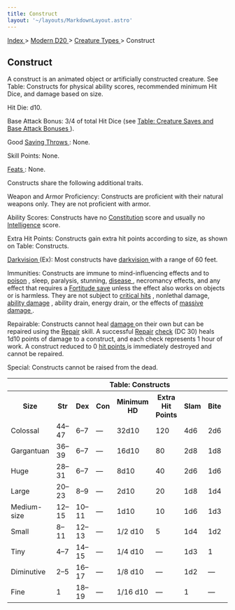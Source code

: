 ```yaml
---
title: Construct
layout: '~/layouts/MarkdownLayout.astro'
---
```


[ Index ](/) > [ Modern D20 ](/modern.d20.srd) > [ Creature Types ](/modern.d20.srd/creature.types) > Construct

##  Construct

A construct is an animated object or artificially constructed creature. See
Table: Constructs for physical ability scores, recommended minimum Hit Dice,
and damage based on size.

Hit Die: d10.

Base Attack Bonus: 3/4 of total Hit Dice (see [ Table: Creature Saves and Base Attack Bonuses ](/modern.d20.srd/creature.types) ).

Good [ Saving Throws ](/modern.d20.srd/basics/saving.throws) : None.

Skill Points: None.

[ Feats ](/modern.d20.srd/feats) : None.

Constructs share the following additional traits.

Weapon and Armor Proficiency: Constructs are proficient with their natural
weapons only. They are not proficient with armor.

Ability Scores: Constructs have no [ Constitution](/modern.d20.srd/basics/ability.scores) score and usually no [ Intelligence](/modern.d20.srd/basics/ability.scores) score.

Extra Hit Points: Constructs gain extra hit points according to size, as shown
on Table: Constructs.

[ Darkvision ](/modern.d20.srd/special.abilities/darkvision) (Ex): Most
constructs have [ darkvision ](/modern.d20.srd/special.abilities/darkvision)
with a range of 60 feet.

Immunities: Constructs are immune to mind-influencing effects and to [ poison](/modern.d20.srd/environment.hazards/poison) , sleep, paralysis, stunning, [disease ](/modern.d20.srd/environment.hazards/disease) , necromancy effects,
and any effect that requires a [ Fortitude save](/modern.d20.srd/basics/saving.throws) unless the effect also works on
objects or is harmless. They are not subject to [ critical hits](/modern.d20.srd/combat/critical.hits) , nonlethal damage, [ ability damage](/modern.d20.srd/basics/ability.scores) , ability drain, energy drain, or the
effects of [ massive damage ](/modern.d20.srd/combat/death.dying.healing) .

Repairable: Constructs cannot heal [ damage ](/modern.d20.srd/combat/damage)
on their own but can be repaired using the [ Repair](/modern.d20.srd/skills/repair) skill. A successful [ Repair](/modern.d20.srd/skills/repair) [ check](/modern.d20.srd/skills/skill.basics) (DC 30) heals 1d10 points of
damage to a construct, and each check represents 1 hour of work. A construct
reduced to 0 [ hit points ](/modern.d20.srd/combat/hit.points) is immediately
destroyed and cannot be repaired.

Special: Constructs cannot be raised from the dead.


<table> <tr> <th colspan="10"> Table: Constructs </th> </tr> <tr> <th> Size </th> <th> Str </th> <th> Dex </th> <th> Con </th> <th> Minimum HD </th> <th> Extra Hit Points </th> <th> Slam </th> <th> Bite </th> <th> Claw </th> <th> Gore </th> </tr> <tr> <td> Colossal </td> <td> 44–47 </td> <td> 6–7 </td> <td> — </td> <td> 32d10 </td> <td> 120 </td> <td> 4d6 </td> <td> 2d6 </td> <td> 2d8 </td> <td> 4d6 </td> </tr> <tr class="shaded"> <td> Gargantuan </td> <td> 36–39 </td> <td> 6–7 </td> <td> — </td> <td> 16d10 </td> <td> 80 </td> <td> 2d8 </td> <td> 1d8 </td> <td> 2d6 </td> <td> 2d8 </td> </tr> <tr> <td> Huge </td> <td> 28–31 </td> <td> 6–7 </td> <td> — </td> <td> 8d10 </td> <td> 40 </td> <td> 2d6 </td> <td> 1d6 </td> <td> 2d4 </td> <td> 2d6 </td> </tr> <tr class="shaded"> <td> Large </td> <td> 20–23 </td> <td> 8–9 </td> <td> — </td> <td> 2d10 </td> <td> 20 </td> <td> 1d8 </td> <td> 1d4 </td> <td> 1d6 </td> <td> 1d8 </td> </tr> <tr> <td> Medium-size </td> <td> 12–15 </td> <td> 10–11 </td> <td> — </td> <td> 1d10 </td> <td> 10 </td> <td> 1d6 </td> <td> 1d3 </td> <td> 1d4 </td> <td> 1d6 </td> </tr> <tr class="shaded"> <td> Small </td> <td> 8–11 </td> <td> 12–13 </td> <td> — </td> <td> 1/2 d10 </td> <td> 5 </td> <td> 1d4 </td> <td> 1d2 </td> <td> 1d3 </td> <td> 1d4 </td> </tr> <tr> <td> Tiny </td> <td> 4–7 </td> <td> 14–15 </td> <td> — </td> <td> 1/4 d10 </td> <td> — </td> <td> 1d3 </td> <td> 1 </td> <td> 1d2 </td> <td> 1d3 </td> </tr> <tr class="shaded"> <td> Diminutive </td> <td> 2–5 </td> <td> 16–17 </td> <td> — </td> <td> 1/8 d10 </td> <td> — </td> <td> 1d2 </td> <td> — </td> <td> 1 </td> <td> 1d2 </td> </tr> <tr> <td> Fine </td> <td> 1 </td> <td> 18–19 </td> <td> — </td> <td> 1/16 d10 </td> <td> — </td> <td> 1 </td> <td> — </td> <td> — </td> <td> 1 </td> </tr> </table>



